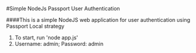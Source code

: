 #Simple NodeJs Passport User Authentication

####This is a simple NodeJS web application for user authentication using Passport Local strategy

1. To start, run 'node app.js'
2. Username: admin; Password: admin
